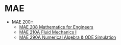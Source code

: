 # MAE
* [MAE 200+](/Department/MAE/MAE200+/README.md)
  * [MAE 208 Mathematics for Engineers](/Department/MAE/MAE200+/MAE208.md)
  * [MAE 210A Fluid Mechanics I](/Department/MAE/MAE200+/MAE210A.md)
  * [MAE 290A Numerical Algebra & ODE Simulation](/Department/MAE/MAE200+/MAE290A.md)
